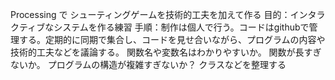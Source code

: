 Processing で シューティングゲームを技術的工夫を加えて作る
目的：インタラクティブなシステムを作る練習
手順：制作は個人で行う。コードはgithubで管理する。定期的に同期で集合し、コードを見せ合いながら、プログラムの内容や技術的工夫などを議論する。
関数名や変数名はわかりやすいか。
関数が長すぎないか。
プログラムの構造が複雑すぎないか？
クラスなどを整理する
